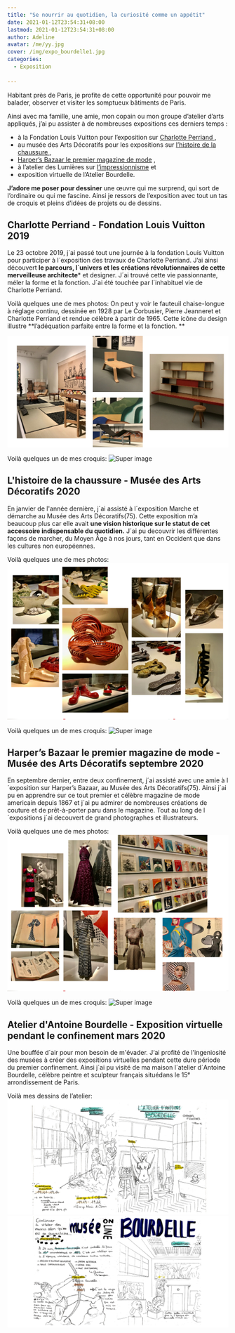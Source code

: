 ```yaml
---
title: "Se nourrir au quotidien, la curiosité comme un appétit"
date: 2021-01-12T23:54:31+08:00
lastmod: 2021-01-12T23:54:31+08:00
author: Adeline
avatar: /me/yy.jpg
cover: /img/expo_bourdelle1.jpg
categories:
  - Exposition

---
```



<!--more-->

Habitant près de Paris, je profite de cette opportunité pour pouvoir me balader, observer et visiter les somptueux bâtiments de Paris. 

Ainsi avec ma famille, une amie, mon copain ou mon groupe d’atelier d’arts appliqués, j’ai pu assister à de nombreuses expositions ces derniers temps : 
- à la Fondation Louis Vuitton pour l’exposition sur <ins> Charlotte Perriand </ins>, 
- au musée des Arts Décoratifs pour les expositions sur <ins> l’histoire de la chaussure </ins> ,
- <ins>Harper’s Bazaar le premier magazine de mode</ins> , 
- à l’atelier des Lumières sur <ins> l’impressionnisme</ins> et
- exposition virtuelle de l’Atelier Bourdelle.

**J’adore me poser pour dessiner** une œuvre qui me surprend, qui sort de l’ordinaire ou qui me fascine. Ainsi je ressors de l’exposition avec tout un tas de croquis et pleins d’idées de projets ou de dessins.



## Charlotte Perriand - Fondation Louis Vuitton 2019

Le 23 octobre 2019, j´ai passé tout une journée à la fondation Louis Vuitton pour participer à l´exposition des travaux de Charlotte Perriand. J’ai ainsi découvert **le parcours, l´univers et les créations révolutionnaires de cette merveilleuse architecte*** et designer. J´ai trouvé cette vie passionnante, méler la forme et la fonction. J´ai été touchée par l´inhabituel vie de Charlotte Perriand.

Voilà quelques une de mes photos:
On peut y voir le fauteuil chaise-longue à réglage continu, dessinée en 1928 par Le Corbusier, Pierre Jeanneret et Charlotte Perriand et rendue célèbre à partir de 1965. Cette icône du design illustre **l’adéquation parfaite entre la forme et la fonction. **

![Super image](/img/expo_charlotte_photo.jpg)

Voilà quelques un de mes croquis:
![Super image](/img/.jpg)




## L'histoire de la chaussure - Musée des Arts Décoratifs 2020

En janvier de l'année dernière, j´ai assisté à l´exposition Marche et démarche au Musée des Arts Décoratifs(75). Cette exposition m’a beaucoup plus car elle avait **une vision historique sur le statut de cet accessoire indispensable du quotidien.** J´ai pu decouvrir les différentes façons de marcher, du Moyen Âge à nos jours, tant en Occident que dans les cultures non européennes. 

Voilà quelques une de mes photos:
![Super image](/img/expo_chaussure.PNG)

Voilà quelques un de mes croquis:
![Super image](/img/.jpg)




##  Harper’s Bazaar le premier magazine de mode - Musée des Arts Décoratifs septembre 2020

En septembre dernier, entre deux confinement, j´ai assisté avec une amie à l´exposition sur Harper’s Bazaar, au Musée des Arts Décoratifs(75). Ainsi j´ai pu en apprendre sur ce tout premier et célèbre magazine de mode americain depuis 1867 et j´ai pu admirer de nombreuses créations de couture et de prêt-à-porter paru dans le magazine. Tout au long de l´expositions j´ai decouvert de grand photographes et illustrateurs.


Voilà quelques une de mes photos:
![Super image](/img/expo_magazine.PNG)

Voilà quelques un de mes croquis:
![Super image](/img/.jpg)



## Atelier d'Antoine Bourdelle - Exposition virtuelle pendant le confinement mars 2020

Une bouffée d´air pour mon besoin de m'évader.
J‘ai profité de l'ingeniosité des musées à créer des expositions virtuelles pendant cette dure période du premier confinement. 
Ainsi j´ai pu visité de ma maison l´atelier d´Antoine Bourdelle, célèbre peintre et sculpteur français situédans le 15ᵉ arrondissement de Paris.

Voilà mes dessins de l’atelier:
![Super image](/img/expo_bourdelle1.jpg)
![Super image](/img/expo_bourdelle2.jpg)


